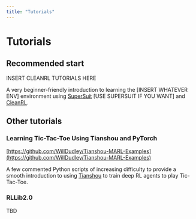 ```yaml
---
title: "Tutorials"
---
```


# Tutorials

## Recommended start

INSERT CLEANRL TUTORIALS HERE

A very beginner-friendly introduction to learning the [INSERT WHATEVER ENV] environment using [SuperSuit](https://github.com/Farama-Foundation/SuperSuit) [USE SUPERSUIT IF YOU WANT] and [CleanRL](https://github.com/vwxyzjn/cleanrl).

## Other tutorials

### Learning Tic-Tac-Toe Using Tianshou and PyTorch
[https://github.com/WillDudley/Tianshou-MARL-Examples](https://github.com/WillDudley/Tianshou-MARL-Examples)

A few commented Python scripts of increasing difficulty to provide a smooth introduction to using [Tianshou](https://github.com/thu-ml/tianshou) to train deep RL agents to play Tic-Tac-Toe. 

### RLLib2.0
TBD